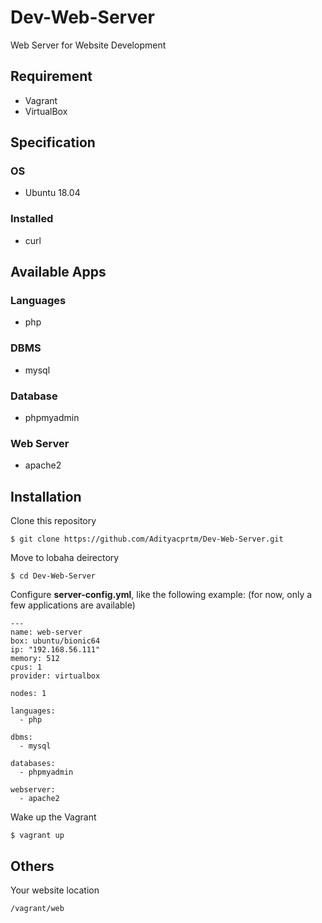 # Dev-Web-Server
Web Server for Website Development

## Requirement
- Vagrant
- VirtualBox

## Specification
### OS
- Ubuntu 18.04
### Installed
- curl

## Available Apps
### Languages
- php

### DBMS
- mysql

### Database
- phpmyadmin

### Web Server
- apache2

## Installation
Clone this repository

`$ git clone https://github.com/Adityacprtm/Dev-Web-Server.git`

Move to lobaha deirectory

`$ cd Dev-Web-Server`

Configure **server-config.yml**, like the following example: (for now, only a few applications are available)

```
---
name: web-server
box: ubuntu/bionic64
ip: "192.168.56.111"
memory: 512
cpus: 1
provider: virtualbox

nodes: 1

languages:
  - php

dbms:
  - mysql

databases:
  - phpmyadmin

webserver: 
  - apache2
```

Wake up the Vagrant

`$ vagrant up`

## Others

Your website location

`/vagrant/web`